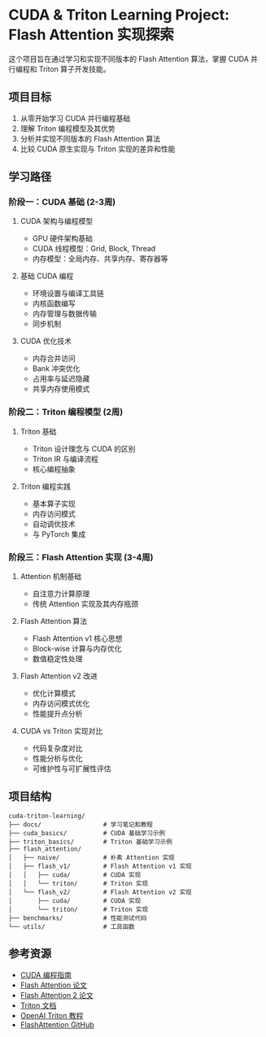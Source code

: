 # CUDA & Triton Learning Project: Flash Attention 实现探索

这个项目旨在通过学习和实现不同版本的 Flash Attention 算法，掌握 CUDA 并行编程和 Triton 算子开发技能。

## 项目目标

1. 从零开始学习 CUDA 并行编程基础
2. 理解 Triton 编程模型及其优势
3. 分析并实现不同版本的 Flash Attention 算法
4. 比较 CUDA 原生实现与 Triton 实现的差异和性能

## 学习路径

### 阶段一：CUDA 基础 (2-3周)

1. CUDA 架构与编程模型
   - GPU 硬件架构基础
   - CUDA 线程模型：Grid, Block, Thread
   - 内存模型：全局内存、共享内存、寄存器等
   
2. 基础 CUDA 编程
   - 环境设置与编译工具链
   - 内核函数编写
   - 内存管理与数据传输
   - 同步机制
   
3. CUDA 优化技术
   - 内存合并访问
   - Bank 冲突优化
   - 占用率与延迟隐藏
   - 共享内存使用模式

### 阶段二：Triton 编程模型 (2周)

1. Triton 基础
   - Triton 设计理念与 CUDA 的区别
   - Triton IR 与编译流程
   - 核心编程抽象

2. Triton 编程实践
   - 基本算子实现
   - 内存访问模式
   - 自动调优技术
   - 与 PyTorch 集成

### 阶段三：Flash Attention 实现 (3-4周)

1. Attention 机制基础
   - 自注意力计算原理
   - 传统 Attention 实现及其内存瓶颈

2. Flash Attention 算法
   - Flash Attention v1 核心思想
   - Block-wise 计算与内存优化
   - 数值稳定性处理
   
3. Flash Attention v2 改进
   - 优化计算模式
   - 内存访问模式优化
   - 性能提升点分析

4. CUDA vs Triton 实现对比
   - 代码复杂度对比
   - 性能分析与优化
   - 可维护性与可扩展性评估

## 项目结构

```
cuda-triton-learning/
├── docs/                 # 学习笔记和教程
├── cuda_basics/          # CUDA 基础学习示例
├── triton_basics/        # Triton 基础学习示例
├── flash_attention/
│   ├── naive/            # 朴素 Attention 实现
│   ├── flash_v1/         # Flash Attention v1 实现
│   │   ├── cuda/         # CUDA 实现
│   │   └── triton/       # Triton 实现
│   └── flash_v2/         # Flash Attention v2 实现
│       ├── cuda/         # CUDA 实现
│       └── triton/       # Triton 实现
├── benchmarks/           # 性能测试代码
└── utils/                # 工具函数
```

## 参考资源

- [CUDA 编程指南](https://docs.nvidia.com/cuda/cuda-c-programming-guide/)
- [Flash Attention 论文](https://arxiv.org/abs/2205.14135)
- [Flash Attention 2 论文](https://arxiv.org/abs/2307.08691)
- [Triton 文档](https://triton-lang.org/)
- [OpenAI Triton 教程](https://github.com/openai/triton)
- [FlashAttention GitHub](https://github.com/HazyResearch/flash-attention) 
